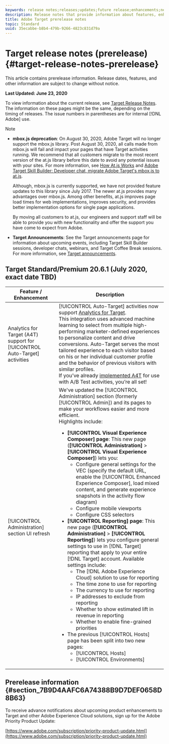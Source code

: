```yaml
---
keywords: release notes;releases;updates;future release;enhancements;new features;fixes;updates
description: Release notes that provide information about features, enhancements, and fixes for the latest or upcoming DNL Adobe Target releases.
title: Adobe Target prerelease notes
topic: Standard
uuid: 35ecabbe-b8b4-479b-9266-4823c831d79a
---
```


# Target release notes (prerelease){#target-release-notes-prerelease}

This article contains prerelease information. Release dates, features, and other information are subject to change without notice. 

**Last Updated: June 23, 2020**

To view information about the current release, see [Target Release Notes](release-notes.md). The information on these pages might be the same, depending on the timing of releases. The issue numbers in parentheses are for internal [!DNL Adobe] use.

>[!NOTE]
>
>* **mbox.js deprecation**: On August 30, 2020, Adobe Target will no longer support the mbox.js library. Post August 30, 2020, all calls made from mbox.js will fail and impact your pages that have Target activities running. We recommend that all customers migrate to the most recent version of the at.js library before this date to avoid any potential issues with your sites. For more information, see [How At.js Works](/help/c-implementing-target/c-implementing-target-for-client-side-web/c-how-atjs-works/how-atjs-works.md) and [Adobe Target Skill Builder: Developer chat, migrate Adobe Target's mbox.js to at.js](https://seminars.adobeconnect.com/ptdo6mfo6qn6/?proto=true).
>
>   Although, mbox.js is currently supported, we have not provided feature updates to this library since July 2017. The newer at.js provides many advantages over mbox.js. Among other benefits, at.js improves page load times for web implementations, improves security, and provides better implementation options for single page applications.
>
>   By moving all customers to at.js, our engineers and support staff will be able to provide you with new functionality and offer the support you have come to expect from Adobe.
>
>* **Target Announcements**: See the Target announcements page for information about upcoming events, including Target Skill Builder sessions, developer chats, webinars, and Target Coffee Break sessions. For more information, see [Target announcements](/help/r-release-notes/target-announcements.md).

## Target Standard/Premium 20.6.1 (July 2020, exact date TBD)

|Feature / Enhancement|Description|
| --- | --- |
|Analytics for Target (A4T) support for [!UICONTROL Auto-Target] activities|[!UICONTROL Auto-Target] activities now support [Analytics for Target](/help/c-integrating-target-with-mac/a4t/a4t.md).<br>This integration uses advanced machine learning to select from multiple high-performing marketer-defined experiences to personalize content and drive conversions. Auto-Target serves the most tailored experience to each visitor based on his or her individual customer profile and the behavior of previous visitors with similar profiles.<br>If you’ve already [implemented A4T](/help/c-integrating-target-with-mac/a4t/a4timplementation.md) for use with A/B Test activities, you’re all set!|
|[!UICONTROL Administration] section UI refresh|We've updated the [!UICONTROL Administration] section (formerly [!UICONTROL Admin]) and its pages to make your workflows easier and more efficient.<br>Highlights include:<ul><li>**[!UICONTROL Visual Experience Composer] page**: This new page (**[!UICONTROL Administration]** > **[!UICONTROL Visual Experience Composer]**) lets you:<ul><li>Configure general settings for the VEC (specify the default URL, enable the [!UICONTROL Enhanced Experience Composer], load mixed content, and generate experience snapshots in the activity flow diagram)</li><li>Configure mobile viewports</li><li>Configure CSS selectors</li></ul></li><li>**[!UICONTROL Reporting] page**: This new page (**[!UICONTROL Administration]** > **[!UICONTROL Reporting]**) lets you configure general settings to use in [!DNL Target] reporting that apply to your entire [!DNL Target] account. Available settings include:<ul><li>The [!DNL Adobe Experience Cloud] solution to use for reporting</li><li>The time zone to use for reporting</li><li>The currency to use for reporting</li><li>IP addresses to exclude from reporting</li><li>Whether to show estimated lift in revenue in reporting</li><li>Whether to enable fine-grained priorities</li></ul></li><li>The previous [!UICONTROL Hosts] page has been split into two new pages: <ul><li>[!UICONTROL Hosts]</li><li>[!UICONTROL Environments]</li></ul></li></ul>|

## Prerelease information {#section_7B9D4AAFC6A74388B9D7DEF0658D8B63} 

To receive advance notifications about upcoming product enhancements to Target and other Adobe Experience Cloud solutions, sign up for the Adobe Priority Product Update:

[https://www.adobe.com/subscription/priority-product-update.html](https://www.adobe.com/subscription/priority-product-update.html) 
